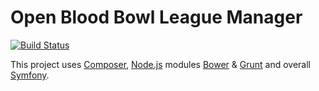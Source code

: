 Open Blood Bowl League Manager
=====
[![Build Status](https://travis-ci.org/kumulo/obblm.svg?branch=dev)](https://travis-ci.org/kumulo/obblm)

This project uses [Composer], [Node.js] modules [Bower] & [Grunt] and overall [Symfony].

[Composer]: <http://Composer.org>
[Node.js]: <https://nodejs.org>
[Bower]: <http://bower.io>
[Grunt]: <http://gruntjs.com>
[Symfony]: <http://symfony.com>